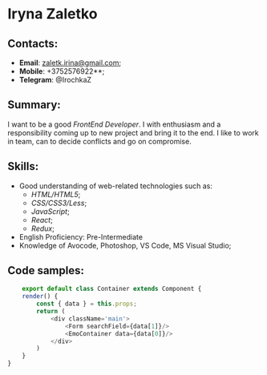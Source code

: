 Iryna Zaletko
=============

## Contacts:
  * **Email**: zaletk.irina@gmail.com;
  * **Mobile**:  +3752576922**;
  * **Telegram**: @IrochkaZ

## Summary:
I want to be a good *FrontEnd Developer*.
I with enthusiasm and a responsibility coming up to new project and bring it to the end. I like to work in team, can to decide conflicts and go on compromise.

## Skills:
   * Good understanding of web-related technologies such as:
     *  *HTML/HTML5*;
     * *CSS/CSS3/Less*;
     * *JavaScript*;
     * *React*;
     * *Redux*;
   * English Proficiency: Pre-Intermediate
   * Knowledge of Avocode, Photoshop, VS Code, MS Visual Studio;


## Code samples:
``` js
    export default class Container extends Component {
    render() {
        const { data } = this.props;
        return (
            <div className='main'>
                <Form searchField={data[1]}/>
                <EmoContainer data={data[0]}/>
            </div>
        )
    }
}

```

